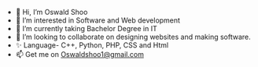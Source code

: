 - 👋 Hi, I’m Oswald Shoo
- 👀 I’m interested in Software and Web development 
- 🌱 I’m currently taking Bachelor Degree in IT
- 💞️ I’m looking to collaborate on designing websites and making software.
- ✨ Language- C++, Python, PHP, CSS and Html
- 📫 Get me on Oswaldshoo1@gmail.com

<!---
Oswaldshoo/Oswaldshoo is a ✨ special ✨ repository because its `README.md` (this file) appears on your GitHub profile.
You can click the Preview link to take a look at your changes.
--->
